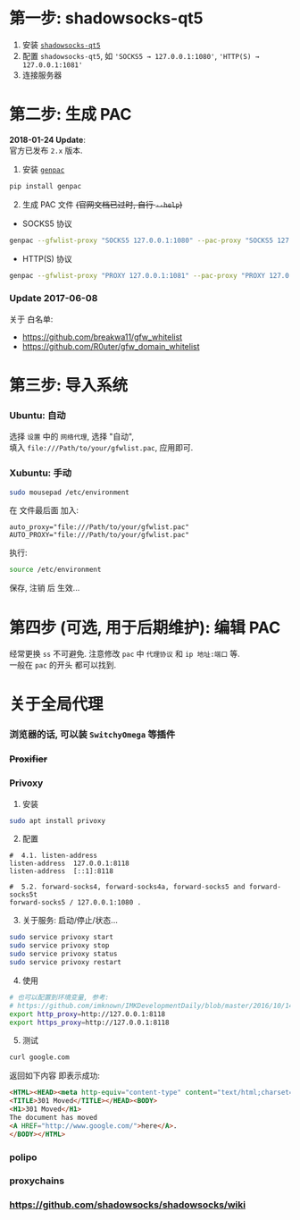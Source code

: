 # 第一步: shadowsocks-qt5
1. 安装 [`shadowsocks-qt5`][shadowsocks-qt5]
1. 配置 `shadowsocks-qt5`, 如 `'SOCKS5 → 127.0.0.1:1080'`, `'HTTP(S) → 127.0.0.1:1081'`
1. 连接服务器

[shadowsocks-qt5]: https://github.com/imknown/IMKDevelopmentDaily/blob/master/2017/06/03_shadowsocks%20%E9%A1%B9%E7%9B%AE%20%E5%AE%A2%E6%88%B7%E7%AB%AF.md

# 第二步: 生成 PAC
**2018-01-24 Update**:  
官方已发布 `2.x` 版本.

1. 安装 [`genpac`][genpac]

[genpac]: https://github.com/JinnLynn/GenPAC

   ``` bash
   pip install genpac
   ```

2. 生成 PAC 文件 ~~(官网文档已过时, 自行 `--help`)~~
  - SOCKS5 协议
``` bash
genpac --gfwlist-proxy "SOCKS5 127.0.0.1:1080" --pac-proxy "SOCKS5 127.0.0.1:1080" --output "gfwlist-socks5.pac"
```

  - HTTP(S) 协议
``` bash
genpac --gfwlist-proxy "PROXY 127.0.0.1:1081" --pac-proxy "PROXY 127.0.0.1:1081" --output "gfwlist-http.pac"
```

### Update 2017-06-08
关于 白名单:
- https://github.com/breakwa11/gfw_whitelist
- https://github.com/R0uter/gfw_domain_whitelist

# 第三步: 导入系统
### Ubuntu: 自动
选择 `设置` 中的 `网络代理`, 选择 "自动",  
填入 `file:///Path/to/your/gfwlist.pac`, 应用即可.

### Xubuntu: 手动
``` bash
sudo mousepad /etc/environment
```

在 文件最后面 加入:
``` properties
auto_proxy="file:///Path/to/your/gfwlist.pac"
AUTO_PROXY="file:///Path/to/your/gfwlist.pac"
```

执行:
``` bash
source /etc/environment
```

保存, 注销 后 生效...

# 第四步 (可选, 用于后期维护): 编辑 PAC
经常更换 `ss` 不可避免. 注意修改 `pac` 中 `代理协议` 和 `ip 地址:端口` 等.  
一般在 `pac` 的开头 都可以找到.

# 关于全局代理
### 浏览器的话, 可以装 `SwitchyOmega` 等插件

### ~~Proxifier~~

### Privoxy
1. 安装
``` bash
sudo apt install privoxy
```

2. 配置
``` config
#  4.1. listen-address
listen-address  127.0.0.1:8118
listen-address  [::1]:8118

#  5.2. forward-socks4, forward-socks4a, forward-socks5 and forward-socks5t
forward-socks5 / 127.0.0.1:1080 .
```

3. 关于服务: 启动/停止/状态...
``` bash
sudo service privoxy start
sudo service privoxy stop
sudo service privoxy status
sudo service privoxy restart
```

4. 使用
``` bash
# 也可以配置到环境变量, 参考:
# https://github.com/imknown/IMKDevelopmentDaily/blob/master/2016/10/14_Ubuntu 16 配置 ADB 环境变量.md
export http_proxy=http://127.0.0.1:8118
export https_proxy=http://127.0.0.1:8118
```

5. 测试
``` bash
curl google.com
```

返回如下内容 即表示成功:
``` html
<HTML><HEAD><meta http-equiv="content-type" content="text/html;charset=utf-8">
<TITLE>301 Moved</TITLE></HEAD><BODY>
<H1>301 Moved</H1>
The document has moved
<A HREF="http://www.google.com/">here</A>.
</BODY></HTML>
```

### polipo

### proxychains

### https://github.com/shadowsocks/shadowsocks/wiki
